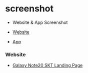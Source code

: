 # screenshot
* Website &amp; App Screenshot

* [Website](#website)
* [App](#app)

### Website
* [Galaxy Note20 SKT Landing Page](https://github.com/Hyuk/screenshot/blob/master/skt-galaxy-note20-ultra-landing-page-2020-09-23.jpg)
